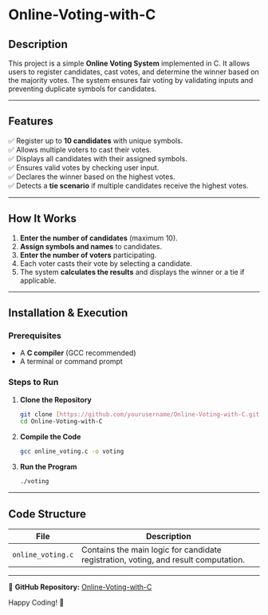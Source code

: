 # Online-Voting-with-C

## Description  
This project is a simple **Online Voting System** implemented in C. It allows users to register candidates, cast votes, and determine the winner based on the majority votes. The system ensures fair voting by validating inputs and preventing duplicate symbols for candidates.  

---

## Features  
✅ Register up to **10 candidates** with unique symbols.  
✅ Allows multiple voters to cast their votes.  
✅ Displays all candidates with their assigned symbols.  
✅ Ensures valid votes by checking user input.  
✅ Declares the winner based on the highest votes.  
✅ Detects a **tie scenario** if multiple candidates receive the highest votes.  

---

## How It Works  
1. **Enter the number of candidates** (maximum 10).  
2. **Assign symbols and names** to candidates.  
3. **Enter the number of voters** participating.  
4. Each voter casts their vote by selecting a candidate.  
5. The system **calculates the results** and displays the winner or a tie if applicable.  

---

## Installation & Execution  

### Prerequisites  
- A **C compiler** (GCC recommended)  
- A terminal or command prompt  

### Steps to Run  
1. **Clone the Repository**  
   ```sh
   git clone [https://github.com/yourusername/Online-Voting-with-C.git](https://github.com/pratik-chau/Online-Voting-with-C.git)  
   cd Online-Voting-with-C  
   ```
2. **Compile the Code**  
   ```sh
   gcc online_voting.c -o voting  
   ```
3. **Run the Program**  
   ```sh
   ./voting  
   ```

---

## Code Structure  

| File | Description |
|------|-------------|
| `online_voting.c` | Contains the main logic for candidate registration, voting, and result computation. |

---
 
📌 **GitHub Repository:** [Online-Voting-with-C](https://github.com/pratik-chau/Online-Voting-with-C)  

Happy Coding! 🚀
